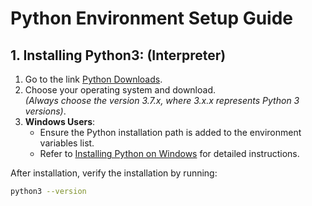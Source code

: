 # Python Environment Setup Guide

## 1. Installing Python3: (Interpreter)
1. Go to the link [Python Downloads](https://www.python.org/downloads/).
2. Choose your operating system and download.  
   *(Always choose the version 3.7.x, where 3.x.x represents Python 3 versions)*.
3. **Windows Users**:  
   - Ensure the Python installation path is added to the environment variables list.  
   - Refer to [Installing Python on Windows](https://realpython.com/installing-python/) for detailed instructions.

After installation, verify the installation by running:
```bash
python3 --version
